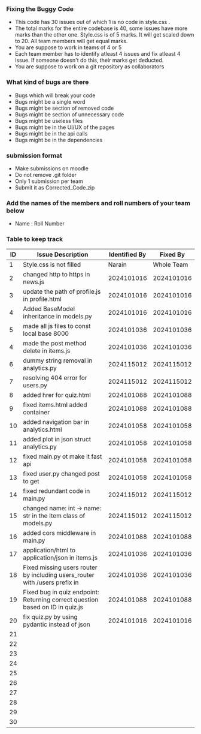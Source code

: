 ### Fixing the Buggy Code

- This code has 30 issues out of which 1 is no code in style.css . 
- The total marks for the entire codebase is 40, some issues have more marks than the other one. Style.css is of 5 marks. It will get scaled down to 20. All team members will get equal marks.
- You are suppose to work in teams of 4 or 5
- Each team member has to identify atleast 4 issues and fix atleast 4 issue. If someone doesn't do this, their marks get deducted.
- You are suppose to work on a git repository as collaborators

### What kind of bugs are there

- Bugs which will break your code
- Bugs might be a single word
- Bugs might be section of removed code
- Bugs might be section of unnecessary code
- Bugs might be useless files
- Bugs might be in the UI/UX of the pages
- Bugs might be in the api calls
- Bugs might be in the dependencies  

### submission format

- Make submissions on moodle
- Do not remove .git folder 
- Only 1 submission per team
- Submit it as Corrected_Code.zip

### Add the names of the members and roll numbers of your team below

- Name : Roll Number

### Table to keep track

| ID  | Issue Description                        | Identified By | Fixed By     |
|-----|------------------------------------------|---------------|--------------|
| 1   | Style.css is not filled                                    |         Narain |     Whole Team     |
| 2   |     changed http to https in news.js                                     |       2024101016       |         2024101016     |
| 3   |      update the path of profile.js in profile.html                                    |     2024101016           |     2024101016          |
| 4   |         Added BaseModel inheritance in models.py                                 |         2024101016        |    2024101016            |
| 5   |        made all js files to const local base 8000                                       |   2024101036            |  2024101036        |
| 4   |     made the post method delete in items.js                                  |       2024101036        |    2024101036       |
| 6   |     dummy string removal in analytics.py                                     |       2024115012       |     2024115012         |
| 7   |     resolving 404 error for users.py                                    |     2024115012          |     2024115012         |
| 8   |      added hrer for quiz.html                                    |       2024101088        |   2024101088           |
| 9   |      fixed items.html added container                              |    2024101088           |  2024101088            |
| 10  |      added navigation bar in analytics.html                                   |    2024101058           |    2024101058          |
| 11  |      added plot in json struct analytics.py                                   |     2024101058          |     2024101058         |
| 12  |      fixed main.py ot make it fast api                                    |      2024101058         |     2024101058         |
| 13  |      fixed user.py changed post to get                                    |      2024101058         |      2024101058        |
| 14  |      fixed redundant code in main.py                                     |     2024115012          |     2024115012         |
| 15  |         changed name: int → name: str in the Item class of models.py                                 |  2024115012             |      2024115012        |
| 16  |        added cors middleware in main.py                                  |     2024101088          |    2024101088          |
| 17  |        application/html to application/json in items.js                                 |    2024101036           |    2024101036          |
| 18  |        Fixed missing users router by including users_router with /users prefix in                         |     2024101036          |    2024101036          |
| 19  |        Fixed bug in quiz endpoint: Returning correct question based on ID in quiz.js                       |    2024101088           |    2024101088     |
| 20  |        fix quiz.py by using pydantic instead of json                                  |     2024101016          |     2024101016         |
| 21  |                                          |               |              |
| 22  |                                          |               |              |
| 23  |                                          |               |              |
| 24  |                                          |               |              |
| 25  |                                          |               |              |
| 26  |                                          |               |              |
| 27  |                                          |               |              |
| 28  |                                          |               |              |
| 29  |                                          |               |              |
| 30  |                                          |               |              |
